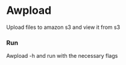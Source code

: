 # Awpload

Upload files to amazon s3 and view it from s3

### Run 
 
 Awpload -h 
and run with the necessary flags

